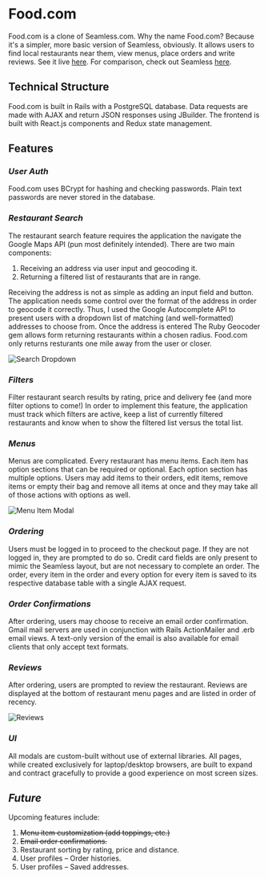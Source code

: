 # Food.com

Food.com is a clone of Seamless.com. Why the name Food.com? Because it's a simpler, more basic version of Seamless, obviously. It allows users to find local restaurants near them, view menus, place orders and write reviews. See it live [here](https://fooddotcom.herokuapp.com/). For comparison, check out Seamless [here](http://seamless.com/).

## Technical Structure

Food.com is built in Rails with a PostgreSQL database. Data requests are made with AJAX and return JSON responses using JBuilder. The frontend is built with React.js components and Redux state management.

## Features

### *User Auth*

Food.com uses BCrypt for hashing and checking passwords. Plain text passwords are never stored in the database.

### *Restaurant Search*

The restaurant search feature requires the application the navigate the Google Maps API (pun most definitely intended). There are two main components:

1. Receiving an address via user input and geocoding it.
1. Returning a filtered list of restaurants that are in range.

Receiving the address is not as simple as adding an input field and button. The application needs some control over the format of the address in order to geocode it correctly. Thus, I used the Google Autocomplete API to present users with a dropdown list of matching (and well-formatted) addresses to choose from. Once the address is entered The Ruby Geocoder gem allows form returning restaurants within a chosen radius. Food.com only returns resturants one mile away from the user or closer.

![Search Dropdown](https://media.giphy.com/media/1zhpf3fL01JHD0OjFa/giphy.gif)

### *Filters*

Filter restaurant search results by rating, price and delivery fee (and more filter options to come!) In order to implement this feature, the application must track which filters are active, keep a list of currently filtered restaurants and know when to show the filtered list versus the total list.

### *Menus*

Menus are complicated. Every restaurant has menu items. Each item has option sections that can be required or optional. Each option section has multiple options. Users may add items to their orders, edit items, remove items or empty their bag and remove all items at once and they may take all of those actions with options as well.

![Menu Item Modal](https://media.giphy.com/media/6GFcK6OWBCydfB5wt5/giphy.gif)

### *Ordering*

Users must be logged in to proceed to the checkout page. If they are not logged in, they are prompted to do so. Credit card fields are only present to mimic the Seamless layout, but are not necessary to complete an order. The order, every item in the order and every option for every item is saved to its respective database table with a single AJAX request.

### *Order Confirmations*

After ordering, users may choose to receive an email order confirmation. Gmail mail servers are used in conjunction with Rails ActionMailer and .erb email views. A text-only version of the email is also available for email clients that only accept text formats.

### *Reviews*

After ordering, users are prompted to review the restaurant. Reviews are displayed at the bottom of restaurant menu pages and are listed in order of recency.

![Reviews](https://media.giphy.com/media/RIj22WFEz5hUBlTTHl/giphy.gif)

### *UI*

All modals are custom-built without use of external libraries. All pages, while created exclusively for laptop/desktop browsers, are built to expand and contract gracefully to provide a good experience on most screen sizes.

## *Future*

Upcoming features include:
1. ~~Menu item customization (add toppings, etc.)~~
1. ~~Email order confirmations.~~
1. Restaurant sorting by rating, price and distance.
1. User profiles – Order histories.
1. User profiles – Saved addresses.
